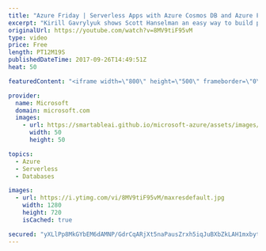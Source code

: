 ```yaml
---
title: "Azure Friday | Serverless Apps with Azure Cosmos DB and Azure Functions"
excerpt: "Kirill Gavrylyuk shows Scott Hanselman an easy way to build planet-scale serverless apps in minutes using Azure Cosmos DB and Azure Functions. Customers expect apps to offer event-driven, near real-time experiences. Now you can subscribe to changes in Azure Cosmos DB collections and trigger logic in"
originalUrl: https://youtube.com/watch?v=8MV9tiF95vM
type: video
price: Free
length: PT12M19S
publishedDateTime: 2017-09-26T14:49:51Z
heat: 50

featuredContent: "<iframe width=\"800\" height=\"500\" frameborder=\"0\" src=\"https://www.youtube.com/embed/8MV9tiF95vM\" allow=\"accelerometer; autoplay; encrypted-media; gyroscope; picture-in-picture\" allowfullscreen></iframe>"

provider:
  name: Microsoft
  domain: microsoft.com
  images:
    - url: https://smartableai.github.io/microsoft-azure/assets/images/organizations/microsoft.com-50x50.jpg
      width: 50
      height: 50

topics:
  - Azure
  - Serverless
  - Databases

images:
  - url: https://i.ytimg.com/vi/8MV9tiF95vM/maxresdefault.jpg
    width: 1280
    height: 720
    isCached: true

secured: "yXLlPp8MkGYbEM6dAMNP/GdrCqARjXt5naPausZrxh5iqJuBXbZkLAH1mxbytyVfFV8TOsOXlmvlUeCFnzmQyTadYIHos+GCq2yM2BoDjpdK03W7FT6qo25vja7chqb3aO+kbjZiKIjrYC/b876WbQHV7nQD5Drz3vQ5e15Cv3iRt6PqDrxQLsIJvziScv9odG7llJFoPq5ox2LMkW6ErhhatagMchcYn8/Qsb3eSTQfag78TrOo8sLRmGCnHSfrCro56WKNwoA1QTQSyYFL+uvKiTNnTbSAnjvzSCHoDnZpz+UrN+mfUN9x8iwU8Hx47dM3dQ46n6vRSMbDRN7rSZFfdMhRnW0L4ETWUZ0PTapwUbrLe5VCLpINlhTK+xLRXe5vUM6uCPAv3vk5rdx3ziPrKRLs02gffV62Ql8u2nU=;xRrXJ3Aev5vqpzjLFxTdIg=="
---
```


